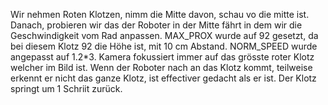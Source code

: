 Wir nehmen Roten Klotzen, nimm die Mitte davon, schau vo die mitte ist.
Danach, probieren wir das der Roboter in der Mitte fährt in dem wir die Geschwindigkeit vom Rad anpassen.
MAX_PROX wurde auf 92 gesetzt, da bei diesem Klotz 92 die Höhe ist, mit 10 cm Abstand.
NORM_SPEED wurde angepasst auf 1.2*3. 
Kamera fokussiert immer auf das grösste roter Klotz welcher im Bild ist.
Wenn der Roboter nach an das Klotz kommt, teilweise erkennt er nicht das ganze Klotz, ist effectiver gedacht als er ist.
Der Klotz springt um 1 Schriit zurück.
